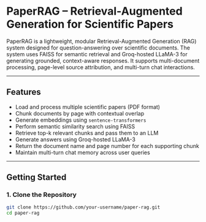 # PaperRAG – Retrieval-Augmented Generation for Scientific Papers

PaperRAG is a lightweight, modular Retrieval-Augmented Generation (RAG) system designed for question-answering over scientific documents. The system uses FAISS for semantic retrieval and Groq-hosted LLaMA-3 for generating grounded, context-aware responses. It supports multi-document processing, page-level source attribution, and multi-turn chat interactions.

---

## Features

- Load and process multiple scientific papers (PDF format)
- Chunk documents by page with contextual overlap
- Generate embeddings using `sentence-transformers`
- Perform semantic similarity search using FAISS
- Retrieve top-k relevant chunks and pass them to an LLM
- Generate answers using Groq-hosted LLaMA-3
- Return the document name and page number for each supporting chunk
- Maintain multi-turn chat memory across user queries

---

## Getting Started

### 1. Clone the Repository

```bash
git clone https://github.com/your-username/paper-rag.git
cd paper-rag
